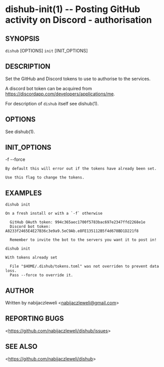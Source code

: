 dishub-init(1) -- Posting GitHub activity on Discord - authorisation
====================================================================

## SYNOPSIS

`dishub` [OPTIONS] `init` [INIT_OPTIONS]

## DESCRIPTION

Set the GitHub and Discord tokens to use to authorise to the services.

A discord bot token can be acquired from
https://discordapp.com/developers/applications/me.

For description of `dishub` itself see dishub(1).

## OPTIONS

  See dishub(1).

## INIT_OPTIONS

  -f --force

    By default this will error out if the tokens have already been set.

    Use this flag to change the tokens.

## EXAMPLES

  `dishub init`

    On a fresh install or with a `-f` otherwise

      GitHub OAuth token: 994c365aec1700f5783bac697e2347ffd2268e1e
      Discord bot token: A8233f2465E4E27B36c3e9a9.5eC9Ab.e8FE135112B5f4d678BD1D221f8

      Remember to invite the bot to the servers you want it to post in!

  `dishub init`

    With tokens already set

      File "$HOME/.dishub/tokens.toml" was not overriden to prevent data loss.
      Pass --force to override it.

## AUTHOR

Written by nabijaczleweli &lt;<nabijaczleweli@gmail.com>&gt;

## REPORTING BUGS

&lt;<https://github.com/nabijaczleweli/dishub/issues>&gt;

## SEE ALSO

&lt;<https://github.com/nabijaczleweli/dishub>&gt;
